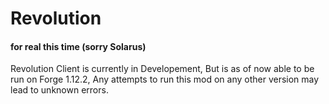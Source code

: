 # Revolution
#### for real this time (sorry Solarus)
Revolution Client is currently in Developement, But is as of now able to be run on Forge 1.12.2, Any attempts to run this mod on any other version may lead to unknown errors.

